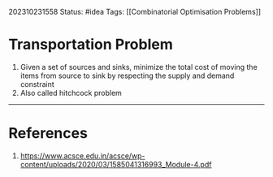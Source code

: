 202310231558
Status: #idea
Tags: [[Combinatorial Optimisation Problems]]

# Transportation Problem

1. Given a set of sources and sinks, minimize the total cost of moving the items from source to sink by respecting the supply and demand constraint
2. Also called hitchcock problem
---
# References

1. https://www.acsce.edu.in/acsce/wp-content/uploads/2020/03/1585041316993_Module-4.pdf
